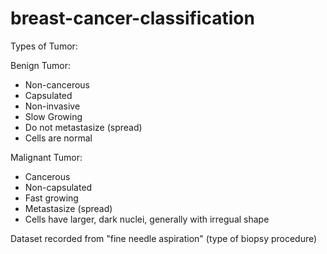 # breast-cancer-classification

Types of Tumor:

Benign Tumor:
- Non-cancerous
- Capsulated
- Non-invasive
- Slow Growing
- Do not metastasize (spread)
- Cells are normal

Malignant Tumor:
- Cancerous
- Non-capsulated
- Fast growing
- Metastasize (spread)
- Cells have larger, dark nuclei, generally with irregual shape

Dataset recorded from "fine needle aspiration" (type of biopsy procedure)


